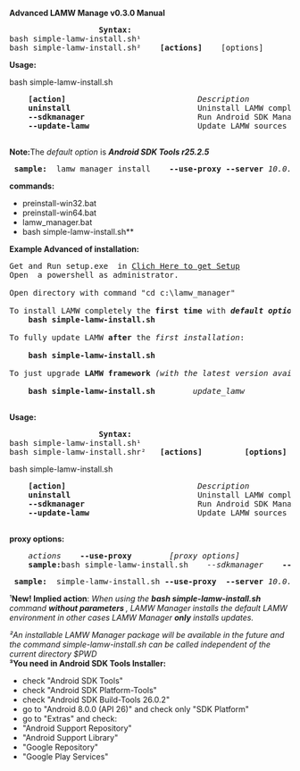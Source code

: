 
**Advanced LAMW Manage v0.3.0 Manual**

<pre>					<Strong>Syntax:</Strong>
bash simple-lamw-install.sh¹
bash simple-lamw-install.sh² 	<strong>[actions]</strong>    [options]
</pre>
</p>

**Usage:**

<p>
bash simple-lamw-install.sh                                         
	<pre>
	<strong>[action]</strong>                            <em>Description</em>
	<strong>uninstall</strong>                           Uninstall LAMW completely and erase all settings.
	<strong>--sdkmanager</strong>                        Run Android SDK Manager 
	<strong>--update-lamw</strong>                       Update LAMW sources and rebuild Lazarus IDE
	</pre>
	<strong>Note:</strong>The <em>default option</em> is <strong><em>Android SDK Tools r25.2.5</em></strong>
</p>


<pre> <strong>sample:</strong>	lamw_manager install	<strong>--use-proxy	--server</strong> <em>10.0.16.1</em>	<strong>--port</strong>	<em>3128</em> </pre>
**commands:**
<p>
	<ul>
		<li>preinstall-win32.bat</li>
		<li>preinstall-win64.bat</li>
		<li>lamw_manager.bat</li>
		<li>bash simple-lamw-install.sh**</li>
	</ul>
</p>

<strong>Example Advanced of installation:</strong>
<pre>
Get and Run setup.exe  in <a href="https://raw.githubusercontent.com/DanielTimelord/Laz4LAMW-win-installer/master/LAMWAutoRunScripts-master/setup.exe">Clich Here to get Setup</a>
Open  a powershell as administrator.
<br>Open directory with command "cd c:\lamw_manager"</br>
To install LAMW completely the <strong>first time</strong> with <strong><em>default option</em></strong>:
	<strong>bash simple-lamw-install.sh</strong>
<br>To fully update LAMW <strong>after</strong> the <em>first installation</em>:</br>
	<strong>bash simple-lamw-install.sh</strong>
<br>To just upgrade <strong>LAMW framework</strong> <em>(with the latest version available in git)</em></br>
	<strong>bash simple-lamw-install.sh</strong>        <em>update_lamw</em>

</pre>
**Usage:**
<pre>					<Strong>Syntax:</Strong>
bash simple-lamw-install.sh¹
bash simple-lamw-install.shr² 	<strong>[actions]</strong>         <strong>[options]</strong>  
</pre>

<p>
bash simple-lamw-install.sh                                     
	<pre>
	<strong>[action]</strong>                            <em>Description</em>
	<strong>uninstall</strong>                           Uninstall LAMW completely and erase all settings.
	<strong>--sdkmanager</strong>                        Run Android SDK Manager 
	<strong>--update-lamw</strong>                       Update LAMW sources and rebuild Lazarus IDE
	</pre>
</p>

**proxy options:**
<p>
	<pre>
	<em>actions</em>    <strong>--use-proxy</strong> 		<em>[proxy options]</em>
	<strong>sample:</strong>bash simple-lamw-install.sh    <em>--sdkmanager</em>    <strong>--use-proxy --server</strong>	<em>[HOST]</em> <strong>--port</strong> 	<em>[NUMBER]</em>
</pre>
</p>

<pre> <strong>sample:</strong>	simple-lamw-install.sh <strong>--use-proxy	--server</strong> <em>10.0.16.1</em>	<strong>--port</strong>	<em>3128</em> </pre>


¹<strong>New!
Implied action</strong>:
<em>When using the <strong>bash simple-lamw-install.sh</strong> command <strong>without parameters </strong>, LAMW Manager installs the default LAMW environment in other cases LAMW Manager <strong>only</strong> installs updates.</em>


<p>
	<em>²An installable LAMW Manager package will be available in the future and the command simple-lamw-install.sh can be called independent of the current directory $PWD</em>
	<br><strong>³You need in Android SDK Tools Installer:</strong></br>
	<ul>
	<li>check "Android SDK Tools"</li>
	<li>check "Android SDK Platform-Tools"</li>			
	<li>check "Android SDK Build-Tools 26.0.2"</li>  	
	<li>go to "Android 8.0.0 (API 26)" and check only "SDK Platform"</li>
	<li>go to "Extras" and check:</li> 
	<li>		"Android Support Repository"</li>				
	<li>		"Android Support Library"</li>				
	<li>		"Google Repository"</li>
	<li>		"Google Play Services" </li>
	</ul>																
</p>
